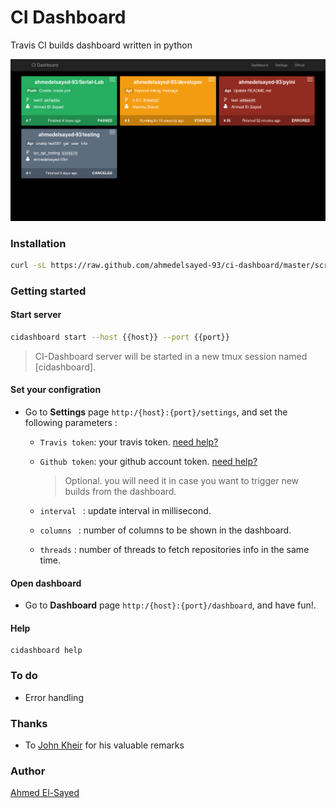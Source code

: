 # CI Dashboard
Travis CI builds dashboard written in python

![dashboard](/docs/dashboard.png)

### Installation
```bash
curl -sL https://raw.github.com/ahmedelsayed-93/ci-dashboard/master/scripts/install.sh | sudo bash 
```
### Getting started

#### Start server
```bash
cidashboard start --host {{host}} --port {{port}}
```
> CI-Dashboard server will be started in a new tmux session named [cidashboard].

#### Set your configration

- Go to **Settings** page ```http:/{host}:{port}/settings```, and set the following parameters :

    - ```Travis token```: your travis token. [need help?](https://docs.travis-ci.com/api/#authentication)

    - ```Github token```: your github account token. [need help?](https://github.com/settings/tokens)
        > Optional. you will need it in case you want to trigger new builds from the dashboard.

    - ```interval ```  : update interval in millisecond.

    - ```columns ```    : number of columns to be shown in the dashboard.

    - ```threads```     : number of threads to fetch repositories info in the same time.


#### Open dashboard 
 - Go to **Dashboard** page ```http:/{host}:{port}/dashboard```, and have fun!. 

#### Help 
```
cidashboard help 
```

### To do
- Error handling 

### Thanks
- To [John Kheir](https://github.com/john-kheir) for his valuable remarks

### Author
[Ahmed El-Sayed](mailto:ahmed.m.elsayed93@gmail.com)

